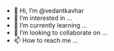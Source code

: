 
- 👋 Hi, I’m @vedantkavhar
- 👀 I’m interested in ...
- 🌱 I’m currently learning ...
- 💞️ I’m looking to collaborate on ...
- 📫 How to reach me ...

<!---
vedantkavhar/vedantkavhar is a ✨ special ✨ repository because its `README.md` (this file) appears on your GitHub profile.
You can click the Preview link to take a look at your changes.
--->
